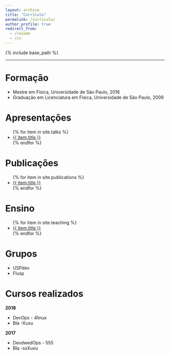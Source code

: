 ```yaml
---
layout: archive
title: "Currículo"
permalink: /curriculo/
author_profile: true
redirect_from:
  - /resume
  - /cv
---
```


{% include base_path %}

***

Formação
========
* Mestre em Física, Universidade de São Paulo, 2016
* Graduação em Licenciatura em Física, Universidade de São Paulo, 2009

Apresentações
=============

  <ul>
    {% for item in site.talks %}
        <li> <a href="{{base_path}}/{{ item.url }}">{{ item.title }} </a></li>
    {% endfor %}
  </ul>

Publicações
===========
  <ul>
   {% for item in site.publications %}
      <li> <a href="{{base_path}}/{{ item.url }}">{{ item.title }} </a></li>
   {% endfor %}
  </ul>
  
Ensino
======
  <ul>
    {% for item in site.teaching %}
      <li> <a href="{{base_path}}/{{ item.url }}">{{ item.title }} </a></li>
    {% endfor %}
  </ul>
  
Grupos
======
<ul>
  <li> USPdev </li>
  <li> Flusp </li>
</ul>

Cursos realizados
=================
<b>2018</b>
<ul>
  <li>DevOps - 4linux</li>
  <li>Bla -Xuxu</li>
</ul>

<b>2017</b>
<ul>
  <li>DevdwedOps - 555</li>
  <li>Bla -ssXuxu</li>
</ul>
  
